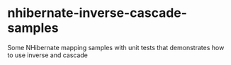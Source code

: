 nhibernate-inverse-cascade-samples
==================================

Some NHibernate mapping samples with unit tests that demonstrates how to use inverse and cascade
